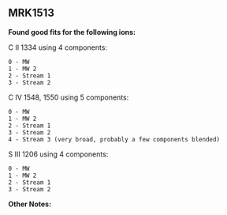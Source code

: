 ## MRK1513 
**Found good fits for the following ions:**

C II 1334 using 4 components:
```
0 - MW
1 - MW 2
2 - Stream 1
3 - Stream 2
```

C IV 1548, 1550 using 5 components:
```
0 - MW
1 - MW 2
2 - Stream 1
3 - Stream 2
4 - Stream 3 (very broad, probably a few components blended)
```

S III 1206 using 4 components:
```
0 - MW
1 - MW 2
2 - Stream 1
3 - Stream 2
```

**Other Notes:**

